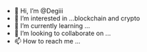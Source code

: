 - 👋 Hi, I’m @Degiii
- 👀 I’m interested in ...blockchain and crypto
- 🌱 I’m currently learning ...
- 💞️ I’m looking to collaborate on ...
- 📫 How to reach me ...

<!---
Degiii/Degiii is a ✨ special ✨ repository because its `README.md` (this file) appears on your GitHub profile.
You can click the Preview link to take a look at your changes.
--->
